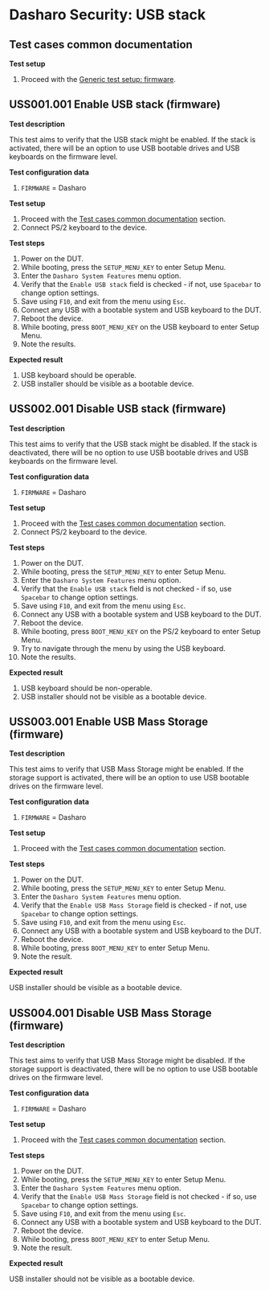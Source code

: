 # Dasharo Security: USB stack

## Test cases common documentation

**Test setup**

1. Proceed with the
    [Generic test setup: firmware](../../generic-test-setup/#firmware).

## USS001.001 Enable USB stack (firmware)

**Test description**

This test aims to verify that the USB stack might be enabled. If the stack is
activated, there will be an option to use USB bootable drives and USB keyboards
on the firmware level.

**Test configuration data**

1. `FIRMWARE` = Dasharo

**Test setup**

1. Proceed with the
    [Test cases common documentation](#test-cases-common-documentation) section.
1. Connect PS/2 keyboard to the device.

**Test steps**

1. Power on the DUT.
1. While booting, press the `SETUP_MENU_KEY` to enter Setup Menu.
1. Enter the `Dasharo System Features` menu option.
1. Verify that the `Enable USB stack` field is checked - if not, use `Spacebar`
    to change option settings.
1. Save using `F10`, and exit from the menu using `Esc`.
1. Connect any USB with a bootable system and USB keyboard to the DUT.
1. Reboot the device.
1. While booting, press `BOOT_MENU_KEY` on the USB keyboard to enter Setup
    Menu.
1. Note the results.

**Expected result**

1. USB keyboard should be operable.
1. USB installer should be visible as a bootable device.

## USS002.001 Disable USB stack (firmware)

**Test description**

This test aims to verify that the USB stack might be disabled. If the stack is
deactivated, there will be no option to use USB bootable drives and USB
keyboards on the firmware level.

**Test configuration data**

1. `FIRMWARE` = Dasharo

**Test setup**

1. Proceed with the
    [Test cases common documentation](#test-cases-common-documentation) section.
1. Connect PS/2 keyboard to the device.

**Test steps**

1. Power on the DUT.
1. While booting, press the `SETUP_MENU_KEY` to enter Setup Menu.
1. Enter the `Dasharo System Features` menu option.
1. Verify that the `Enable USB stack` field is not checked - if so, use
    `Spacebar` to change option settings.
1. Save using `F10`, and exit from the menu using `Esc`.
1. Connect any USB with a bootable system and USB keyboard to the DUT.
1. Reboot the device.
1. While booting, press `BOOT_MENU_KEY` on the PS/2 keyboard to enter Setup
    Menu.
1. Try to navigate through the menu by using the USB keyboard.
1. Note the results.

**Expected result**

1. USB keyboard should be non-operable.
1. USB installer should not be visible as a bootable device.

## USS003.001 Enable USB Mass Storage (firmware)

**Test description**

This test aims to verify that USB Mass Storage might be enabled. If the storage
support is activated, there will be an option to use USB bootable drives on the
firmware level.

**Test configuration data**

1. `FIRMWARE` = Dasharo

**Test setup**

1. Proceed with the
    [Test cases common documentation](#test-cases-common-documentation) section.

**Test steps**

1. Power on the DUT.
1. While booting, press the `SETUP_MENU_KEY` to enter Setup Menu.
1. Enter the `Dasharo System Features` menu option.
1. Verify that the `Enable USB Mass Storage` field is checked - if not, use
    `Spacebar` to change option settings.
1. Save using `F10`, and exit from the menu using `Esc`.
1. Connect any USB with a bootable system and USB keyboard to the DUT.
1. Reboot the device.
1. While booting, press `BOOT_MENU_KEY` to enter Setup Menu.
1. Note the result.

**Expected result**

USB installer should be visible as a bootable device.

## USS004.001 Disable USB Mass Storage (firmware)

**Test description**

This test aims to verify that USB Mass Storage might be disabled. If the storage
support is deactivated, there will be no option to use USB bootable drives on
the firmware level.

**Test configuration data**

1. `FIRMWARE` = Dasharo

**Test setup**

1. Proceed with the
    [Test cases common documentation](#test-cases-common-documentation) section.

**Test steps**

1. Power on the DUT.
1. While booting, press the `SETUP_MENU_KEY` to enter Setup Menu.
1. Enter the `Dasharo System Features` menu option.
1. Verify that the `Enable USB Mass Storage` field is not checked - if so, use
    `Spacebar` to change option settings.
1. Save using `F10`, and exit from the menu using `Esc`.
1. Connect any USB with a bootable system and USB keyboard to the DUT.
1. Reboot the device.
1. While booting, press `BOOT_MENU_KEY` to enter Setup Menu.
1. Note the result.

**Expected result**

USB installer should not be visible as a bootable device.
